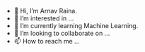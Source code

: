 - 👋 Hi, I’m Arnav Raina.
- 👀 I’m interested in ...
- 🌱 I’m currently learning Machine Learning.
- 💞️ I’m looking to collaborate on ...
- 📫 How to reach me ...

<!---
arnavrneo/arnavrneo is a ✨ special ✨ repository because its `README.md` (this file) appears on your GitHub profile.
You can click the Preview link to take a look at your changes.
--->
